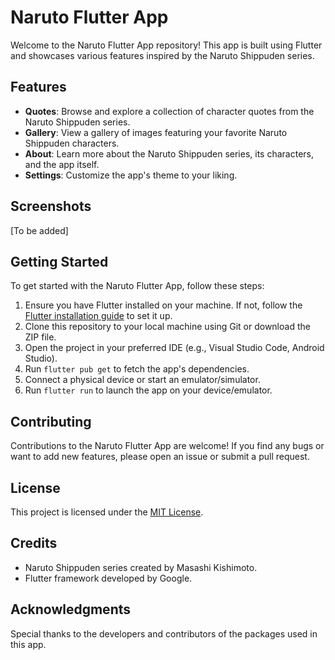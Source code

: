 # Naruto Flutter App

Welcome to the Naruto Flutter App repository! This app is built using Flutter and showcases various features inspired by the Naruto Shippuden series.

## Features

- **Quotes**: Browse and explore a collection of character quotes from the Naruto Shippuden series.
- **Gallery**: View a gallery of images featuring your favorite Naruto Shippuden characters.
- **About**: Learn more about the Naruto Shippuden series, its characters, and the app itself.
- **Settings**: Customize the app's theme to your liking.

## Screenshots

[To be added]

## Getting Started

To get started with the Naruto Flutter App, follow these steps:

1. Ensure you have Flutter installed on your machine. If not, follow the [Flutter installation guide](https://flutter.dev/docs/get-started/install) to set it up.
2. Clone this repository to your local machine using Git or download the ZIP file.
3. Open the project in your preferred IDE (e.g., Visual Studio Code, Android Studio).
4. Run `flutter pub get` to fetch the app's dependencies.
5. Connect a physical device or start an emulator/simulator.
6. Run `flutter run` to launch the app on your device/emulator.

## Contributing

Contributions to the Naruto Flutter App are welcome! If you find any bugs or want to add new features, please open an issue or submit a pull request.

## License

This project is licensed under the [MIT License](LICENSE).

## Credits

- Naruto Shippuden series created by Masashi Kishimoto.
- Flutter framework developed by Google.

## Acknowledgments

Special thanks to the developers and contributors of the packages used in this app.

